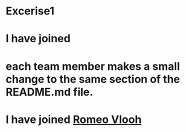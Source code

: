 
# Excerise1
# I have joined
# each team member makes a small change to the same section of the README.md file.


# I have joined [Romeo Vlooh](https://github.com/romeo12346)

